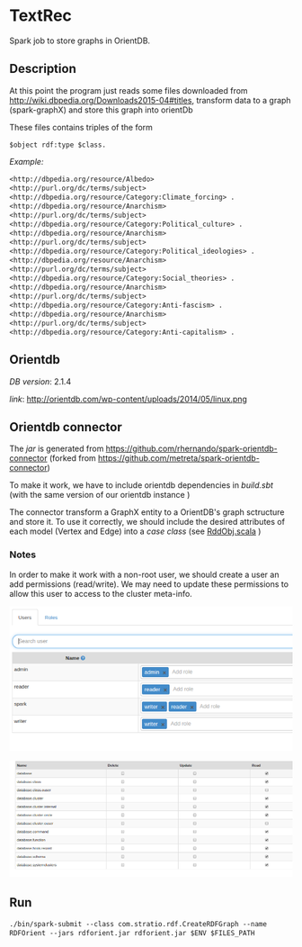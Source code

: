 # TextRec

Spark job to store graphs in OrientDB.



## Description

At this point the program just reads some files downloaded from http://wiki.dbpedia.org/Downloads2015-04#titles, 
transform data to a graph (spark-graphX) and store this graph into orientDb

These files contains triples of the form
```
$object rdf:type $class.
```

*Example:*
```
<http://dbpedia.org/resource/Albedo> <http://purl.org/dc/terms/subject> <http://dbpedia.org/resource/Category:Climate_forcing> .
<http://dbpedia.org/resource/Anarchism> <http://purl.org/dc/terms/subject> <http://dbpedia.org/resource/Category:Political_culture> .
<http://dbpedia.org/resource/Anarchism> <http://purl.org/dc/terms/subject> <http://dbpedia.org/resource/Category:Political_ideologies> .
<http://dbpedia.org/resource/Anarchism> <http://purl.org/dc/terms/subject> <http://dbpedia.org/resource/Category:Social_theories> .
<http://dbpedia.org/resource/Anarchism> <http://purl.org/dc/terms/subject> <http://dbpedia.org/resource/Category:Anti-fascism> .
<http://dbpedia.org/resource/Anarchism> <http://purl.org/dc/terms/subject> <http://dbpedia.org/resource/Category:Anti-capitalism> .

```

## Orientdb
*DB version*: 2.1.4 

*link*: http://orientdb.com/wp-content/uploads/2014/05/linux.png

## Orientdb connector

The *jar* is generated from https://github.com/rhernando/spark-orientdb-connector (forked from https://github.com/metreta/spark-orientdb-connector)

To make it work, we have to include orientdb dependencies in *build.sbt* (with the same version of our orientdb instance )

The connector transform a GraphX entity to a OrientDB's graph sctructure and store it. To use it correctly, we should include the desired attributes of each model (Vertex and Edge) into a *case class* (see [RddObj.scala](src/main/scala/com/stratio/orientdb/domain/RddObj.scala)
)

### Notes
In order to make it work with a non-root user, we should create a user an add permissions (read/write). 
We may need to update these permissions to allow this user to access to the cluster meta-info. 

![User spark Roles](docs/imgs/user_roles.png)

![Permissions for READER](docs/imgs/permission-roles.png)



## Run

```
./bin/spark-submit --class com.stratio.rdf.CreateRDFGraph --name RDFOrient --jars rdforient.jar rdforient.jar $ENV $FILES_PATH
```
